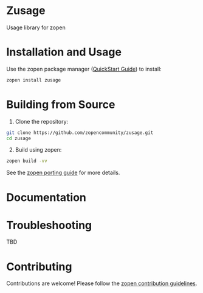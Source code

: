 # Zusage

Usage library for zopen

# Installation and Usage

Use the zopen package manager ([QuickStart Guide](https://zopen.community/#/Guides/QuickStart)) to install:
```bash
zopen install zusage
```

# Building from Source

1. Clone the repository:
```bash
git clone https://github.com/zopencommunity/zusage.git
cd zusage
```
2. Build using zopen:
```bash
zopen build -vv
```

See the [zopen porting guide](https://zopen.community/#/Guides/Porting) for more details.

# Documentation


# Troubleshooting
TBD

# Contributing
Contributions are welcome! Please follow the [zopen contribution guidelines](https://github.com/zopencommunity/meta/blob/main/CONTRIBUTING.md).
